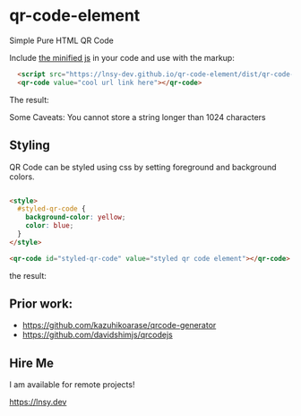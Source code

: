 # qr-code-element
Simple Pure HTML QR Code

Include [the minified js](https://lnsy-dev.github.io/qr-code-element/dist/qr-code-element.min.js) in your code and use with the markup:

```HTML
  <script src="https://lnsy-dev.github.io/qr-code-element/dist/qr-code-element.min.js"></script>
  <qr-code value="cool url link here"></qr-code>
```

The result: 
<qr-code value="qr code element"></qr-code>

Some Caveats: You cannot store a string longer than 1024 characters

## Styling

QR Code can be styled using css by setting foreground and background colors. 

```html

<style>
  #styled-qr-code {
    background-color: yellow;
    color: blue;
  }
</style>

<qr-code id="styled-qr-code" value="styled qr code element"></qr-code>


```

the result:

<qr-code id="styled-qr-code" value="styled qr code element"></qr-code>


## Prior work:

- https://github.com/kazuhikoarase/qrcode-generator
- https://github.com/davidshimjs/qrcodejs

## Hire Me

I am available for remote projects!

https://lnsy.dev
